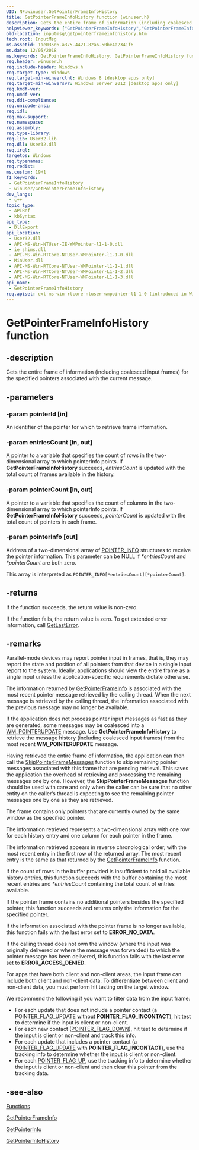 ```yaml
---
UID: NF:winuser.GetPointerFrameInfoHistory
title: GetPointerFrameInfoHistory function (winuser.h)
description: Gets the entire frame of information (including coalesced input frames) for the specified pointers associated with the current message.
helpviewer_keywords: ["GetPointerFrameInfoHistory","GetPointerFrameInfoHistory function [Input Messages and Notifications]","inputmsg.getpointerframeinfohistory","winuser/GetPointerFrameInfoHistory"]
old-location: inputmsg\getpointerframeinfohistory.htm
tech.root: InputMsg
ms.assetid: 1ae035d6-a375-4421-82a6-50be4a2341f6
ms.date: 12/05/2018
ms.keywords: GetPointerFrameInfoHistory, GetPointerFrameInfoHistory function [Input Messages and Notifications], inputmsg.getpointerframeinfohistory, winuser/GetPointerFrameInfoHistory
req.header: winuser.h
req.include-header: Windows.h
req.target-type: Windows
req.target-min-winverclnt: Windows 8 [desktop apps only]
req.target-min-winversvr: Windows Server 2012 [desktop apps only]
req.kmdf-ver: 
req.umdf-ver: 
req.ddi-compliance: 
req.unicode-ansi: 
req.idl: 
req.max-support: 
req.namespace: 
req.assembly: 
req.type-library: 
req.lib: User32.lib
req.dll: User32.dll
req.irql: 
targetos: Windows
req.typenames: 
req.redist: 
ms.custom: 19H1
f1_keywords:
 - GetPointerFrameInfoHistory
 - winuser/GetPointerFrameInfoHistory
dev_langs:
 - c++
topic_type:
 - APIRef
 - kbSyntax
api_type:
 - DllExport
api_location:
 - User32.dll
 - API-MS-Win-NTUser-IE-WMPointer-l1-1-0.dll
 - ie_shims.dll
 - API-MS-Win-RTCore-NTUser-WMPointer-l1-1-0.dll
 - MinUser.dll
 - API-MS-Win-RTCore-NTUser-WMPointer-l1-1-1.dll
 - API-Ms-Win-RTCore-NTUser-WMPointer-L1-1-2.dll
 - API-MS-Win-RTCore-NTUser-WMPointer-L1-1-3.dll
api_name:
 - GetPointerFrameInfoHistory
req.apiset: ext-ms-win-rtcore-ntuser-wmpointer-l1-1-0 (introduced in Windows 10, version 10.0.14393)
---
```


# GetPointerFrameInfoHistory function


## -description

Gets the entire frame of information (including coalesced input frames) for the specified pointers associated with the current message.

## -parameters

### -param pointerId [in]

An identifier of the pointer for which to retrieve frame information.

### -param entriesCount [in, out]

A pointer to a variable that specifies the count of rows in the two-dimensional array to which pointerInfo points. If <b>GetPointerFrameInfoHistory</b> succeeds, <i>entriesCount</i> is updated with the total count of frames available in the history.

### -param pointerCount [in, out]

A pointer to a variable that specifies the count of columns in the two-dimensional array to which pointerInfo points. If <b>GetPointerFrameInfoHistory</b> succeeds, <i>pointerCount</i> is updated with the total count of pointers in each frame.

### -param pointerInfo [out]

Address of a two-dimensional array of <a href="/windows/desktop/api/winuser/ns-winuser-pointer_info">POINTER_INFO</a> structures to receive the pointer information. This parameter can be NULL if <i>*entriesCount</i> and <i>*pointerCount</i> are both zero.

This array is interpreted as <code>POINTER_INFO[*entriesCount][*pointerCount]</code>.

## -returns

If the function succeeds, the return value is non-zero.

If the function fails, the return value is zero. To get extended error information, call <a href="/windows/desktop/api/errhandlingapi/nf-errhandlingapi-getlasterror">GetLastError</a>.

## -remarks

Parallel-mode devices may report pointer input in frames, that is, they may report the state and position of all pointers from that device in a single input report to the system. Ideally, applications should view the entire frame as a single input unless the application-specific requirements dictate otherwise. 

The information returned by <a href="/windows/desktop/api/winuser/nf-winuser-getpointerframeinfo">GetPointerFrameInfo</a> is associated with the most recent pointer message retrieved by the calling thread. When the next message is retrieved by the calling thread, the information associated with the previous message may no longer be available.

If the application does not process pointer input messages as fast as they are generated, some messages may be coalesced into a <a href="/windows/win32/inputmsg/wm-pointerupdate">WM_POINTERUPDATE</a> message. Use <b>GetPointerFrameInfoHistory</b> to retrieve the message history (including coalesced input frames) from the most recent <b>WM_POINTERUPDATE</b> message. 

Having retrieved the entire frame of information, the application can then call the <a href="/windows/desktop/api/winuser/nf-winuser-skippointerframemessages">SkipPointerFrameMessages</a> function to skip remaining pointer messages associated with this frame that are pending retrieval. This saves the application the overhead of retrieving and processing the remaining messages one by one. However, the <b>SkipPointerFrameMessages</b> function should be used with care and only when the caller can be sure that no other entity on the caller’s thread is expecting to see the remaining pointer messages one by one as they are retrieved.

The  frame contains only pointers that are currently owned by the same window as the specified pointer.

The information retrieved represents a two-dimensional array with one row for each history entry and one column for each pointer in the frame.

The information retrieved appears in reverse chronological order, with the most recent entry in the first row of the returned array. The most recent entry is the same as that returned by the <a href="/windows/desktop/api/winuser/nf-winuser-getpointerframeinfo">GetPointerFrameInfo</a> function.

If the count of rows in the buffer provided is insufficient to hold all available history entries, this function succeeds with the buffer containing the most recent entries and <i>*entriesCount</i> containing the total count of entries available.


If the pointer frame contains no additional pointers besides the specified pointer, this function succeeds and returns only the information for the specified pointer.

If the information associated with the pointer frame is no longer available, this function fails with the last error set to <b>ERROR_NO_DATA</b>.

If the calling thread does not own the window (where the input was originally delivered or where the message was forwarded) to which the pointer message has been delivered, this function fails with the last error set to <b>ERROR_ACCESS_DENIED</b>. 

For apps that have  both client and non-client areas, the input frame can include both client and non-client data. To differentiate between client and non-client data, you must perform hit testing on the target window.

We recommend the following if you want to filter data from the input frame:

<ul>
<li>For each update that does not include a pointer contact (a <a href="/windows/win32/inputmsg/pointer-flags-contants">POINTER_FLAG_UPDATE</a> without <b>POINTER_FLAG_INCONTACT</b>), hit test to determine if the input is client or non-client.</li>
<li>For each new contact (<a href="/windows/win32/inputmsg/pointer-flags-contants">POINTER_FLAG_DOWN</a>), hit test to determine if the input is client or non-client and track this info.</li>
<li>For each update that includes a pointer contact (a <a href="/windows/win32/inputmsg/pointer-flags-contants">POINTER_FLAG_UPDATE</a> with <b>POINTER_FLAG_INCONTACT</b>), use the tracking info to determine whether the input is client or non-client.</li>
<li>For each <a href="/windows/win32/inputmsg/pointer-flags-contants">POINTER_FLAG_UP</a>, use the tracking info to determine whether the input is client or non-client and then clear this pointer from the tracking data.</li>
</ul>

## -see-also

<a href="/windows/win32/inputmsg/functions">Functions</a>



<a href="/windows/desktop/api/winuser/nf-winuser-getpointerframeinfo">GetPointerFrameInfo</a>



<a href="/windows/desktop/api/winuser/nf-winuser-getpointerinfo">GetPointerInfo</a>



<a href="/windows/desktop/api/winuser/nf-winuser-getpointerinfohistory">GetPointerInfoHistory</a>
